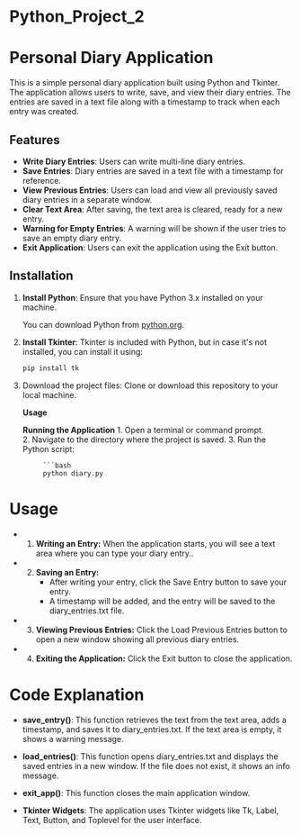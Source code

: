 # Python_Project_2

# Personal Diary Application

This is a simple personal diary application built using Python and Tkinter. The application allows users to write, save, and view their diary entries. The entries are saved in a text file along with a timestamp to track when each entry was created.

## Features

- **Write Diary Entries**: Users can write multi-line diary entries.
- **Save Entries**: Diary entries are saved in a text file with a timestamp for reference.
- **View Previous Entries**: Users can load and view all previously saved diary entries in a separate window.
- **Clear Text Area**: After saving, the text area is cleared, ready for a new entry.
- **Warning for Empty Entries**: A warning will be shown if the user tries to save an empty diary entry.
- **Exit Application**: Users can exit the application using the Exit button.

## Installation

1. **Install Python**: Ensure that you have Python 3.x installed on your machine.
   
   You can download Python from [python.org](https://www.python.org/).

2. **Install Tkinter**: Tkinter is included with Python, but in case it's not installed, you can install it using:
   
   ```bash
   pip install tk
3. Download the project files:
     Clone or download this repository to your local machine. 

    **Usage**

    **Running the Application** 
        1. Open a terminal or command prompt.  
        2. Navigate to the directory where the project is saved. 
        3. Run the Python script: 

            ```bash 
            python diary.py 
# Usage
- 1. **Writing an Entry:** When the application starts, you will see a text area where you can type your diary entry.. 
- 2. **Saving an Entry:** 
      - After writing your entry, click the Save Entry button to save your entry. 
      - A timestamp will be added, and the entry will be saved to the diary_entries.txt file. 
- 3. **Viewing Previous Entries:** Click the Load Previous Entries button to open a new window showing all previous diary entries. 
- 4. **Exiting the Application:** Click the Exit button to close the application.  
# Code Explanation 
- **save_entry()**: This function retrieves the text from the text area, adds a timestamp, and saves it to diary_entries.txt. If the text area is empty, it shows a warning message.

- **load_entries()**: This function opens diary_entries.txt and displays the saved entries in a new window. If the file does not exist, it shows an info message.

- **exit_app()**: This function closes the main application window.

- **Tkinter Widgets**: The application uses Tkinter widgets like Tk, Label, Text, Button, and Toplevel for the user interface.
